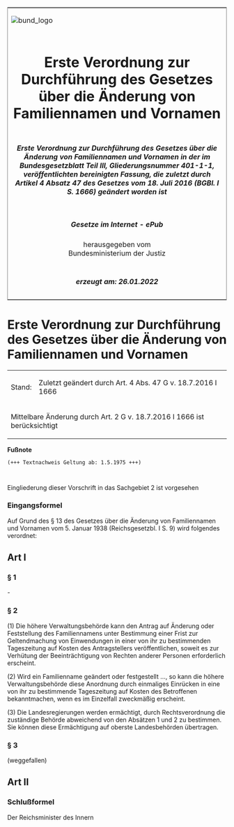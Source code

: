 <span id="DECKBLATT.html"></span>

<table border="0" frame="border" width="100%">

<tr valign="top">

<td align="left">

![bund\_logo](BfJ_2021_Web_de_de.gif)

</td>

<td align="right">

 

</td>

</tr>

<tr align="center" valign="middle">

<td colspan="2">

# Erste Verordnung zur Durchführung des Gesetzes über die Änderung von Familiennamen und Vornamen

</td>

</tr>

<tr align="center" valign="middle">

<td colspan="2">

##### Erste Verordnung zur Durchführung des Gesetzes über die Änderung von Familiennamen und Vornamen in der im Bundesgesetzblatt Teil III, Gliederungsnummer 401-1-1, veröffentlichten bereinigten Fassung, die zuletzt durch Artikel 4 Absatz 47 des Gesetzes vom 18. Juli 2016 (BGBl. I S. 1666) geändert worden ist

</td>

</tr>

<tr align="center" valign="middle">

<td colspan="2">

  
  

##### Gesetze im Internet - ePub  
  
herausgegeben vom  
Bundesministerium der Justiz

</td>

</tr>

<tr align="center" valign="bottom">

<td colspan="2">

  
  

##### erzeugt am: 26.01.2022

</td>

</tr>

</table>

<span id="BJNR000120938.html"></span>

# Erste Verordnung zur Durchführung des Gesetzes über die Änderung von Familiennamen und Vornamen

<div>

<div class="jnhtml">

<table width="100%">

<colgroup>

<col width="10%">

</col>

<col width="90%">

</col>

</colgroup>

<tr>

<td>

Stand:

</div>

</div>

</td>

<td>

Zuletzt geändert durch Art. 4 Abs. 47 G v. 18.7.2016 I 1666

</td>

</tr>

<tr>

<td colspan="2">

Mittelbare Änderung durch Art. 2 G v. 18.7.2016 I 1666 ist
berücksichtigt

</td>

</tr>

</table>

</div>

</div>

<div>

  
**Fußnote**

<div class="jnhtml">

<div>

<div class="jurAbsatz">

  

``` 
(+++ Textnachweis Geltung ab: 1.5.1975 +++)

 
```

Eingliederung dieser Vorschrift in das Sachgebiet 2 ist vorgesehen

</div>

</div>

</div>

</div>

<span id="BJNR000120938BJNE000300303.html"></span>

### Eingangsformel  

<div>

<div class="jnhtml">

<div>

<div class="jurAbsatz">

Auf Grund des § 13 des Gesetzes über die Änderung von Familiennamen und
Vornamen vom 5. Januar 1938 (Reichsgesetzbl. I S. 9) wird folgendes
verordnet:

</div>

</div>

</div>

</div>

<span id="BJNR000120938BJNG000100303.html"></span>

## Art I  

<span id="BJNR000120938BJNE000400303.html"></span>

### § 1  

<div>

<div class="jnhtml">

<div>

<div class="jurAbsatz">

\-

</div>

</div>

</div>

</div>

<span id="BJNR000120938BJNE000500303.html"></span>

### § 2  

<div>

<div class="jnhtml">

<div>

<div class="jurAbsatz">

(1) Die höhere Verwaltungsbehörde kann den Antrag auf Änderung oder
Feststellung des Familiennamens unter Bestimmung einer Frist zur
Geltendmachung von Einwendungen in einer von ihr zu bestimmenden
Tageszeitung auf Kosten des Antragstellers veröffentlichen, soweit es
zur Verhütung der Beeinträchtigung von Rechten anderer Personen
erforderlich erscheint.

</div>

<div class="jurAbsatz">

(2) Wird ein Familienname geändert oder festgestellt ..., so kann die
höhere Verwaltungsbehörde diese Anordnung durch einmaliges Einrücken in
eine von ihr zu bestimmende Tageszeitung auf Kosten des Betroffenen
bekanntmachen, wenn es im Einzelfall zweckmäßig erscheint.

</div>

<div class="jurAbsatz">

(3) Die Landesregierungen werden ermächtigt, durch Rechtsverordnung die
zuständige Behörde abweichend von den Absätzen 1 und 2 zu bestimmen. Sie
können diese Ermächtigung auf oberste Landesbehörden übertragen.

</div>

</div>

</div>

</div>

<span id="BJNR000120938BJNE000603123.html"></span>

### § 3  
(weggefallen)

<div>

<div class="jnhtml">

<div>

</div>

</div>

</div>

<span id="BJNR000120938BJNG000200303.html"></span>

## Art II  

<span id="BJNR000120938BJNE000700303.html"></span>

### Schlußformel  

<div>

<div class="jnhtml">

<div>

<div class="jurAbsatz">

<span class="SP">Der Reichsminister des Innern</span>

</div>

</div>

</div>

</div>
